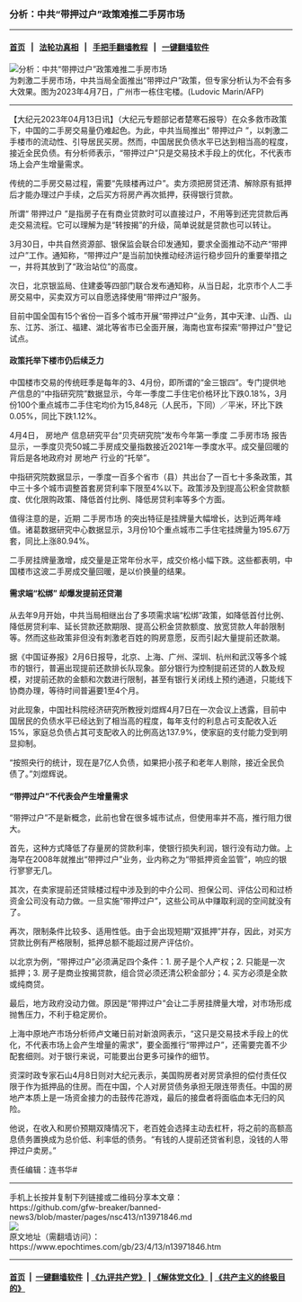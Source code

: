 ### 分析：中共“带押过户”政策难推二手房市场
------------------------

#### [首页](https://github.com/gfw-breaker/banned-news3/blob/master/README.md) &nbsp;&nbsp;|&nbsp;&nbsp; [法轮功真相](https://github.com/begood0513/basic/blob/master/README.md)  &nbsp;&nbsp;|&nbsp;&nbsp; [手把手翻墙教程](https://github.com/gfw-breaker/guides/wiki)  &nbsp;&nbsp;|&nbsp;&nbsp; [一键翻墙软件](https://github.com/gfw-breaker/nogfw/blob/master/README.md)  



<div><img alt="分析：中共“带押过户”政策难推二手房市场" class="attachment-djy_600_400 size-djy_600_400 wp-post-image" src="https://i.epochtimes.com/assets/uploads/2023/04/id13971847-000_33CT8U7-600x400.jpg"/>
<div class="caption">
 为刺激二手房市场，中共当局全面推出“带押过户”政策，但专家分析认为不会有多大效果。图为2023年4月7日，广州市一栋住宅楼。(Ludovic Marin/AFP)
</div></div><hr/>


<div><p>
 【大纪元2023年04月13日讯】（大纪元专题部记者楚寒石报导）在众多救市政策下，中国的二手房交易量仍难起色。为此，中共当局推出“
 <ok href="https://www.epochtimes.com/gb/tag/%E5%B8%A6%E6%8A%BC%E8%BF%87%E6%88%B7.html">
  带押过户
 </ok>
 ”，以刺激二手楼市的流动性、引导居民买房。然而，中国居民负债水平已达到相当高的程度，接近全民负债。有分析师表示，“带押过户”只是交易技术手段上的优化，不代表市场上会产生增量需求。
</p>
<p>
 传统的二手房交易过程，需要“先赎楼再过户”。卖方须把房贷还清、解除原有抵押后才能办理过户手续，之后买方将房产再次抵押，获得银行贷款。
</p>
<p>
 所谓“
 <ok href="https://www.epochtimes.com/gb/tag/%E5%B8%A6%E6%8A%BC%E8%BF%87%E6%88%B7.html">
  带押过户
 </ok>
 ”是指房子在有商业贷款时可以直接过户，不用等到还完贷款后再走交易流程。它可以理解为是“转按揭”的升级，简单说就是贷款也可以转让。
</p>
<p>
 3月30日，中共自然资源部、银保监会联合印发通知，要求全面推动不动产“带押过户”工作。通知称，“带押过户”是当前加快推动经济运行稳步回升的重要举措之一，并将其放到了“政治站位”的高度。
</p>
<p>
 次日，北京银监局、住建委等四部门联合发布通知称，从当日起，北京市个人二手房交易中，买卖双方可以自愿选择使用“带押过户”服务。
</p>
<p>
 目前中国全国有15个省份一百多个城市开展“带押过户”业务，其中天津、山西、山东、江苏、浙江、福建、湖北等省市已全面开展，海南也宣布探索“带押过户”登记试点。
</p>
<h4>
 政策托举下楼市仍后续乏力
</h4>
<p>
 中国楼市交易的传统旺季是每年的3、4月份，即所谓的“金三银四”。专门提供地产信息的“中指研究院”数据显示，今年一季度二手住宅价格环比下跌0.18%，3月份100个重点城市二手住宅均价为15,848元（人民币，下同）／平米，环比下跌0.05%，同比下跌1.12%。
</p>
<p>
 4月4日，
 <ok href="https://www.epochtimes.com/gb/tag/%E6%88%BF%E5%9C%B0%E4%BA%A7.html">
  房地产
 </ok>
 信息研究平台“贝壳研究院”发布今年第一季度
 <ok href="https://www.epochtimes.com/gb/tag/%E4%BA%8C%E6%89%8B%E6%88%BF%E5%B8%82%E5%9C%BA.html">
  二手房市场
 </ok>
 报告显示，一季度贝壳50城二手房成交量指数接近2021年一季度水平。成交量回暖的背后是各地政府对
 <ok href="https://www.epochtimes.com/gb/tag/%E6%88%BF%E5%9C%B0%E4%BA%A7.html">
  房地产
 </ok>
 行业的“托举”。
</p>
<p>
 中指研究院数据显示，一季度一百多个省市（县）共出台了一百七十多条政策，其中三十多个城市调整首套房贷利率下限至4%以下。政策涉及到提高公积金贷款额度、优化限购政策、降低首付比例、降低房贷利率等多个方面。
</p>
<p>
 值得注意的是，近期
 <ok href="https://www.epochtimes.com/gb/tag/%E4%BA%8C%E6%89%8B%E6%88%BF%E5%B8%82%E5%9C%BA.html">
  二手房市场
 </ok>
 的突出特征是挂牌量大幅增长，达到近两年峰值。诸葛数据研究中心数据显示，3月份10个重点城市二手住宅挂牌量为195.67万套，同比上涨80.94%。
</p>
<p>
 二手房挂牌量激增，成交量是正常年份水平，成交价格小幅下跌。这些都表明，中国楼市这波二手房成交量回暖，是以价换量的结果。
</p>
<h4>
 需求端“松绑” 却爆发提前还贷潮
</h4>
<p>
 从去年9月开始，中共当局相继出台了多项需求端“松绑”政策，如降低首付比例、降低房贷利率、延长贷款还款期限、提高公积金贷款额度、放宽贷款人年龄限制等。然而这些政策非但没有刺激老百姓的购房意愿，反而引起大量提前还款潮。
</p>
<p>
 据《中国证券报》2月6日报导，北京、上海、广州、深圳、杭州和武汉等多个城市的银行，普遍出现提前还款排长队现象。部分银行为控制提前还贷的人数及规模，对提前还款的金额和次数进行限制，甚至有银行关闭线上预约通道，只能线下协商办理，等待时间普遍要1至4个月。
</p>
<p>
 对此现象，中国社科院经济研究所教授刘煜辉4月7日在一次会议上透露，目前中国居民的负债水平已经达到了相当高的程度，每年支付的利息占可支配收入近15%，家庭总负债占其可支配收入的比例高达137.9%，使家庭的支付能力受到明显抑制。
</p>
<p>
 “按照央行的统计，现在是7亿人负债，如果把小孩子和老年人剔除，接近全民负债了。”刘煜辉说。
</p>
<h4>
 “带押过户”不代表会产生增量需求
</h4>
<p>
 “带押过户”不是新概念，此前也曾在很多城市试点，但使用率并不高，推行阻力很大。
</p>
<p>
 首先，这种方式降低了存量房的贷款利率，使银行损失利润，银行没有动力做。上海早在2008年就推出“带押过户”业务，业内称之为“带抵押资金监管”，响应的银行寥寥无几。
</p>
<p>
 其次，在卖家提前还贷赎楼过程中涉及到的中介公司、担保公司、评估公司和过桥资金公司没有动力做。一旦实施“带押过户”，这些公司从中赚取利润的空间就没有了。
</p>
<p>
 再次，限制条件比较多、适用性低。由于会出现短期“双抵押”并存，因此，对买方贷款比例有严格限制，抵押总额不能超过房产评估价。
</p>
<p>
 以北京为例，“带押过户”必须满足四个条件：1. 房子是个人产权；2. 只能是一次抵押；3. 房子是商业按揭贷款，组合贷必须还清公积金部分；4. 买方必须是全款或纯商贷。
</p>
<p>
 最后，地方政府没动力做。原因是“带押过户”会让二手房挂牌量大增，对市场形成抛售压力，不利于稳定房价。
</p>
<p>
 上海中原地产市场分析师卢文曦日前对新浪网表示，“这只是交易技术手段上的优化，不代表市场上会产生增量的需求”，要全面推行“带押过户”，还需要完善不少配套细则。对于银行来说，可能要出台更多可操作的细节。
</p>
<p>
 资深时政专家石山4月8日则对大纪元表示，美国购房者对房贷承担的偿付责任仅限于作为抵押品的住房。而在中国，个人对房贷债务承担无限连带责任。中国的房地产本质上是一场资金接力的击鼓传花游戏，最后的接盘者将面临血本无归的风险。
</p>
<p>
 他说，在收入和房价预期双降情况下，老百姓会选择主动去杠杆，将之前的高额高息债务置换成为总价低、利率低的债务。“有钱的人提前还贷省利息，没钱的人带押过户卖房。”
</p>
<p>
 责任编辑：连书华#
</p>
</div>
<hr/>
手机上长按并复制下列链接或二维码分享本文章：<br/>
https://github.com/gfw-breaker/banned-news3/blob/master/pages/nsc413/n13971846.md <br/>
<a href='https://github.com/gfw-breaker/banned-news3/blob/master/pages/nsc413/n13971846.md'><img src='https://github.com/gfw-breaker/banned-news3/blob/master/pages/nsc413/n13971846.md.png'/></a> <br/>
原文地址（需翻墙访问）：https://www.epochtimes.com/gb/23/4/13/n13971846.htm


------------------------
#### [首页](https://github.com/gfw-breaker/banned-news3/blob/master/README.md) &nbsp;|&nbsp; [一键翻墙软件](https://github.com/gfw-breaker/nogfw/blob/master/README.md) &nbsp;| [《九评共产党》](https://github.com/gfw-breaker/9ping.md/blob/master/README.md#九评之一评共产党是什么) | [《解体党文化》](https://github.com/gfw-breaker/jtdwh.md/blob/master/README.md) | [《共产主义的终极目的》](https://github.com/gfw-breaker/gczydzjmd.md/blob/master/README.md)


<img src='http://gfw-breaker.win/banned-news3/pages/nsc413/n13971846.md' width='0px' height='0px'/>
